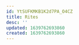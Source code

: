 ```yaml
---
id: YtSUFKMKB1K2d7PA_O4CZ
title: Rites
desc: ''
updated: 1639762693860
created: 1639762693860
---
```


